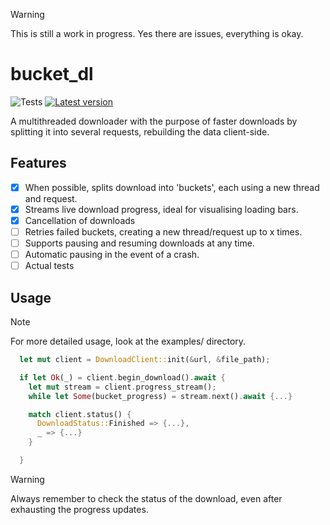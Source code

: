 > [!Warning]
> This is still a work in progress. Yes there are issues, everything is okay.

# bucket_dl

![Tests](https://github.com/Pybounce/bucket_dl/actions/workflows/cargo_test.yml/badge.svg)
[![Latest version](https://img.shields.io/crates/v/bucket_dl.svg)](https://crates.io/crates/bucket_dl)

A multithreaded downloader with the purpose of faster downloads by splitting it into several requests, rebuilding the data client-side.

## Features

- [x] When possible, splits download into 'buckets', each using a new thread and request.
- [x] Streams live download progress, ideal for visualising loading bars.
- [x] Cancellation of downloads
- [ ] Retries failed buckets, creating a new thread/request up to x times.
- [ ] Supports pausing and resuming downloads at any time.
- [ ] Automatic pausing in the event of a crash.
- [ ] Actual tests

## Usage

> [!Note]
> For more detailed usage, look at the examples/ directory.

```rust
  let mut client = DownloadClient::init(&url, &file_path);

  if let Ok(_) = client.begin_download().await {
    let mut stream = client.progress_stream();
    while let Some(bucket_progress) = stream.next().await {...}

    match client.status() {
      DownloadStatus::Finished => {...},
      _ => {...}
    }

  }
```

> [!Warning]
> Always remember to check the status of the download, even after exhausting the progress updates.
